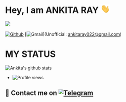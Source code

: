 # Hey, I am ANKITA RAY <img src="https://raw.githubusercontent.com/ABSphreak/ABSphreak/master/gifs/Hi.gif" width="30px">

<a href="https://t.me/Titania_erza_scarlet"><img align='centre' src='https://telegra.ph/file/0df1f114e1cc88cfbf6d0.jpg' width='300"'> </a>

<!-- Your badges
You can use the website to generate badges: https://shields.io/
-->

[![Github](https://img.shields.io/badge/-Github-000?style=flat&logo=Github&logoColor=white)](https://github.com/anki56)
[![Gmail](https://img.shields.io/badge/-Gmail-c14438?style=flat&logo=Gmail&logoColor=white)](Unofficial: ankitaray022@gmail.com)
&nbsp;

# MY STATUS

![Ankita's github stats](https://github-readme-stats.vercel.app/api?username=anki56&show_icons=true&theme=midnight-purple)
- ![Profile views](https://gpvc.arturio.dev/anki56)
## 🍁 Contact me on [![Telegram](https://img.shields.io/badge/telegram-1b77FF.svg?style=for-the-badge&logo=telegram)](https://t.me/Titania_erza_scarlet) <br>
<br>
